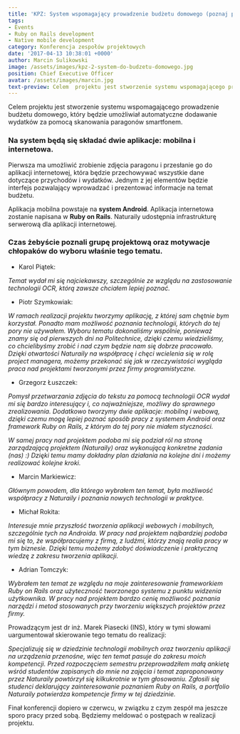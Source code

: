 ```yaml
---
title: 'KPZ: System wspomagający prowadzenie budżetu domowego (poznaj projekt)'
tags:
- Events
- Ruby on Rails development
- Native mobile development
category: Konferencja zespołów projektowych
date: '2017-04-13 10:38:01 +0000'
author: Marcin Sulikowski
image: /assets/images/kpz-2-system-do-budzetu-domowego.jpg
position: Chief Executive Officer
avatar: /assets/images/marcin.jpg
text-preview: Celem  projektu jest stworzenie systemu wspomagającego prowadzenie budżetu domowego, który będzie umożliwiał automatyczne dodawanie wydatków za pomocą skanowania paragonów smartfonem.
---
```




Celem  projektu jest stworzenie systemu wspomagającego prowadzenie budżetu domowego, który będzie umożliwiał automatyczne dodawanie wydatków za pomocą skanowania paragonów smartfonem.

### Na system będą się składać dwie aplikacje: __mobilna__ i __internetowa__.

Pierwsza ma umożliwić zrobienie zdjęcia paragonu i przesłanie go do aplikacji internetowej, która będzie przechowywać wszystkie dane dotyczące przychodów i wydatków. Jednym z jej elementów będzie interfejs pozwalający wprowadzać i prezentować informacje na temat budżetu.

Aplikacja mobilna powstaje na __system Android__.
Aplikacja internetowa zostanie napisana w __Ruby on Rails__.
Naturaily udostępnia infrastrukturę serwerową dla aplikacji internetowej.

### Czas żebyście poznali grupę projektową oraz motywacje chłopaków do wyboru właśnie tego tematu.


* <p class="text-underline">Karol Piątek:</p>

_Temat wydał mi się najciekawszy, szczególnie ze względu na zastosowanie technologii OCR, którą zawsze chciałem lepiej poznać._

* <p class="text-underline">Piotr Szymkowiak:</p>

_W ramach realizacji projektu tworzymy aplikację, z której sam chętnie bym korzystał. Ponadto mam możliwość poznania technologii, których do tej pory nie używałem. Wyboru tematu dokonaliśmy wspólnie, ponieważ znamy się od pierwszych dni na Politechnice, dzięki czemu wiedzieliśmy, co chcielibyśmy zrobić i nad czym będzie nam się dobrze pracowało. Dzięki otwartości Naturaily na współpracę i chęci wcielenia się w rolę project managera, możemy przekonać się jak w rzeczywistości wygląda praca nad projektami tworzonymi przez firmy programistyczne._

* <p class="text-underline">Grzegorz Łuszczek:</p>

_Pomysł przetwarzania zdjęcia do tekstu za pomocą technologii OCR wydał mi się bardzo interesujący i, co najważniejsze, możliwy do sprawnego zrealizowania. Dodatkowo tworzymy dwie aplikacje: mobilną i webową, dzięki czemu mogę lepiej poznać sposób pracy z systemem Android oraz framework Ruby on Rails, z którym do tej pory nie miałem styczności._

_W samej pracy nad projektem podoba mi się podział ról na stronę zarządzającą projektem (Naturaily) oraz wykonującą konkretne zadania (nas) :) Dzięki temu mamy dokładny plan działania na kolejne dni i możemy realizować kolejne kroki._

* <p class="text-underline">Marcin Markiewicz:</p>

_Głównym powodem, dla którego wybrałem ten temat, była możliwość współpracy z Naturaily i poznania nowych technologii w praktyce._

* <p class="text-underline">Michał Rokita:</p>

_Interesuje mnie przyszłość tworzenia aplikacji webowych i mobilnych, szczególnie tych na Androida. W pracy nad projektem najbardziej podoba mi się to, że współpracujemy z firmą, z ludźmi, którzy znają realia pracy w tym biznesie. Dzięki temu możemy zdobyć doświadczenie i praktyczną wiedzę z zakresu tworzenia aplikacji._

* <p class="text-underline">Adrian Tomczyk:</p>

_Wybrałem ten temat ze względu na moje zainteresowanie frameworkiem Ruby on Rails oraz użyteczność tworzonego systemu z punktu widzenia użytkownika. W pracy nad projektem bardzo cenię możliwość poznania narzędzi i metod stosowanych przy tworzeniu większych projektów przez firmy._

Prowadzącym jest <span class="text-underline">dr inż. Marek Piasecki (INS)</span>, który w tymi słowami uargumentował skierowanie tego tematu do realizacji:

_Specjalizuję się w dziedzinie technologii mobilnych oraz tworzeniu aplikacji na urządzenia przenośne, więc ten temat pasuje do zakresu moich kompetencji. Przed rozpoczęciem semestru przeprowadziłem małą ankietę wśród studentów zapisanych do mnie na zajęcia i temat zaproponowany przez Naturaily  powtórzył się kilkukrotnie w tym głosowaniu. Zgłosili się studenci deklarujący zainteresowanie poznaniem Ruby on Rails, a portfolio Naturaily potwierdza kompetencje firmy w tej dziedzinie._

Finał konferencji dopiero w czerwcu, w związku z czym zespół ma jeszcze sporo pracy przed sobą. Będziemy meldować o postępach w realizacji projektu.
